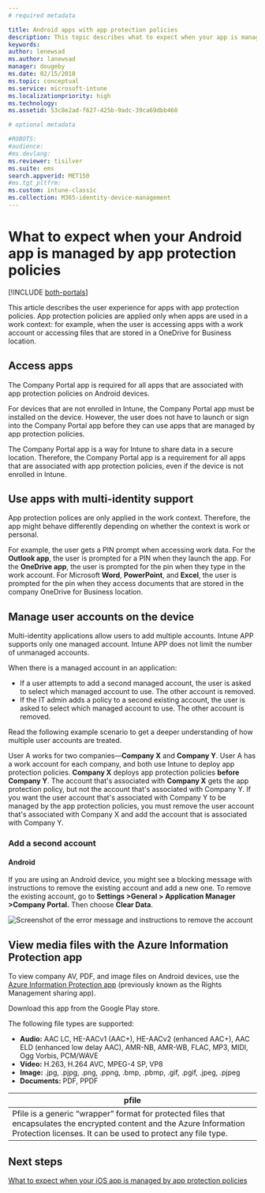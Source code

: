 ```yaml
---
# required metadata

title: Android apps with app protection policies
description: This topic describes what to expect when your app is managed by app protection policies.
keywords:
author: lenewsad
ms.author: lanewsad
manager: dougeby
ms.date: 02/15/2018
ms.topic: conceptual
ms.service: microsoft-intune
ms.localizationpriority: high
ms.technology:
ms.assetid: 53c8e2ad-f627-425b-9adc-39ca69dbb460

# optional metadata

#ROBOTS:
#audience:
#ms.devlang:
ms.reviewer: tisilver
ms.suite: ems
search.appverid: MET150
#ms.tgt_pltfrm:
ms.custom: intune-classic
ms.collection: M365-identity-device-management
---
```


# What to expect when your Android app is managed by app protection policies

[!INCLUDE [both-portals](./includes/note-for-both-portals.md)]

This article describes the user experience for apps with app protection policies. App protection policies are applied only when apps are used in a work context: for example, when the user is accessing apps with a work account or accessing files that are stored in a OneDrive for Business location.

## Access apps

The Company Portal app is required for all apps that are associated with app protection policies on Android devices.

For devices that are not enrolled in Intune, the Company Portal app must be installed on the device. However, the user does not have to launch  or sign into the Company Portal app before they can use apps that are managed by app protection policies.

The Company Portal app is a way for Intune to share data in a secure location. Therefore, the Company Portal app is a requirement for all apps that are associated with app protection policies, even if the device is not enrolled in Intune.

## Use apps with multi-identity support

App protection polices are only applied in the work context. Therefore, the app might behave differently depending on whether the context is work or personal.

For example, the user gets a PIN prompt when accessing work data. For the **Outlook app**, the user is prompted for a PIN when they launch the app. For the **OneDrive app**, the user is prompted for the pin when they type in the work account. For Microsoft **Word**, **PowerPoint**, and **Excel**, the user is prompted for the pin when they access documents that are stored in the company OneDrive for Business location.

## Manage user accounts on the device

Multi-identity applications allow users to add multiple accounts.  Intune APP supports only one managed account.  Intune APP does not limit the number of unmanaged accounts.

When there is a managed account in an application:
* If a user attempts to add a second managed account, the user is asked to select which managed account to use.  The other account is removed.
* If the IT admin adds a policy to a second existing account, the user is asked to select which managed account to use.  The other account is removed.

Read the following example scenario to get a deeper understanding of how multiple user accounts are treated.

User A works for two companies—**Company X** and **Company Y**. User A has a work account for each company, and both use Intune to deploy app protection policies. **Company X** deploys app protection policies **before** **Company Y**. The account that's associated with **Company X** gets the app protection policy, but not the account that's associated with Company Y. If you want the user account that's associated with Company Y to be managed by the app protection policies, you must remove the user account that's associated with Company X and add the account that is associated with Company Y.
### Add a second account
#### Android
If you are using an Android device, you might see a blocking message with instructions to remove the existing account and add a new one.  To remove the existing account, go to **Settings  &gt;General &gt; Application Manager &gt;Company Portal.** Then choose **Clear Data**.

![Screenshot of the error message and instructions to remove the account](./media/Android_SwitchUser.png)

## View media files with the Azure Information Protection app
To view company AV, PDF, and image files on Android devices, use the [Azure Information Protection app](https://play.google.com/store/apps/details?id=com.microsoft.ipviewer) (previously known as the Rights Management sharing app).

Download this app from the Google Play store.  

The following file types are supported:

* **Audio:** AAC LC, HE-AACv1 (AAC+), HE-AACv2 (enhanced AAC+), AAC ELD (enhanced low delay AAC), AMR-NB, AMR-WB, FLAC, MP3, MIDI, Ogg Vorbis, PCM/WAVE
* **Video:** H.263, H.264 AVC, MPEG-4 SP, VP8
* **Image:** .jpg, .pjpg, .png, .ppng, .bmp, .pbmp, .gif, .pgif, .jpeg, .pjpeg
* **Documents:** PDF, PPDF

|**pfile**|
|----|
|Pfile is a generic “wrapper” format for protected files that encapsulates the encrypted content and the Azure Information Protection licenses. It can be used to protect any file type.|

## Next steps
[What to expect when your iOS app is managed by app protection policies](end-user-mam-apps-ios.md)
